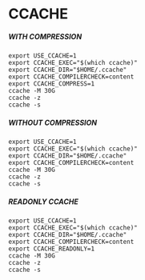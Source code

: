 
# CCACHE
##### WITH COMPRESSION 
```
export USE_CCACHE=1
export CCACHE_EXEC="$(which ccache)"
export CCACHE_DIR="$HOME/.ccache"
export CCACHE_COMPILERCHECK=content
export CCACHE_COMPRESS=1
ccache -M 30G
ccache -z
ccache -s
```
##### WITHOUT COMPRESSION
```
export USE_CCACHE=1
export CCACHE_EXEC="$(which ccache)"
export CCACHE_DIR="$HOME/.ccache"
export CCACHE_COMPILERCHECK=content
ccache -M 30G
ccache -z
ccache -s
```
##### READONLY CCACHE
```
export USE_CCACHE=1
export CCACHE_EXEC="$(which ccache)"
export CCACHE_DIR="$HOME/.ccache"
export CCACHE_COMPILERCHECK=content
export CCACHE_READONLY=1
ccache -M 30G
ccache -z
ccache -s
```
